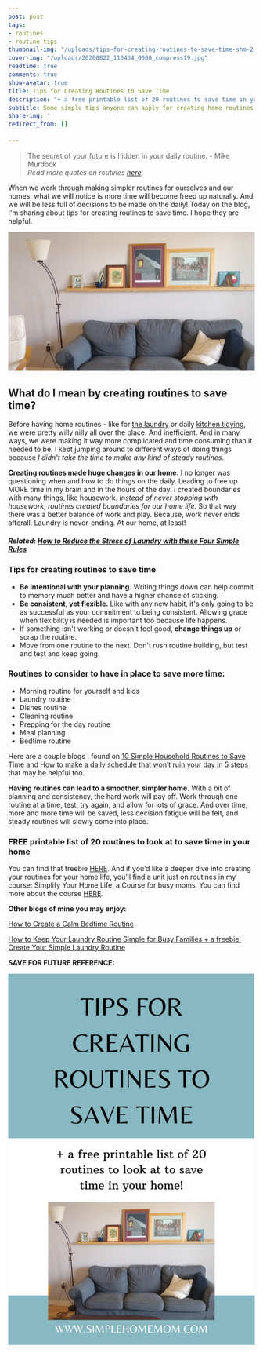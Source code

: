 ```yaml
---
post: post
tags:
- routines
- routine tips
thumbnail-img: "/uploads/tips-for-creating-routines-to-save-time-shm-2.jpg"
cover-img: "/uploads/20200822_110434_0000_compress19.jpg"
readtime: true
comments: true
show-avatar: true
title: Tips for Creating Routines to Save Time
description: "+ a free printable list of 20 routines to save time in your home"
subtitle: Some simple tips anyone can apply for creating home routines to save time.
share-img: ''
redirect_from: []

---
```

> The secret of your future is hidden in your daily routine. - Mike Murdock  
> _Read more quotes on routines_ [_here_]( https://www.brainyquote.com/topics/routine-quotes)_._

When we work through making simpler routines for ourselves and our homes, what we will notice is more time will become freed up naturally. And we will be less full of decisions to be made on the daily! Today on the blog, I'm sharing about tips for creating routines to save time. I hope they are helpful.

![A picture of our couch and pictures above it on the wall.](/uploads/tips-for-creating-routines-to-save-time-shm-2.jpg "Tips for Creating Routines to Save Time SHM")

## What do I mean by creating routines to save time?

Before having home routines - like for [the laundry](https://www.simplehomemom.com/take-control-of-the-laundry-with-these-three-easy-suggestions/) or daily [kitchen tidying](https://www.simplehomemom.com/four-ideas-to-go-from-kitchen-explosions-to-clear-counters/), we were pretty willy nilly all over the place. And inefficient. And in many ways, we were making it way more complicated and time consuming than it needed to be. I kept jumping around to different ways of doing things because _I didn't take the time to make any kind of steady routines_.

**Creating routines made huge changes in our home.** I no longer was questioning when and how to do things on the daily. Leading to free up MORE time in my brain and in the hours of the day. I created boundaries with many things, like housework. _Instead of never stopping with housework, routines created boundaries for our home life._ So that way there was a better balance of work and play. Because, work never ends afterall. Laundry is never-ending. At our home, at least!

##### Related: [How to Reduce the Stress of Laundry with these Four Simple Rules](https://www.simplehomemom.com/how-to-reduce-the-stress-of-laundry-with-these-four-simple-rules/)

### Tips for creating routines to save time

* **Be intentional with your planning.** Writing things down can help commit to memory much better and have a higher chance of sticking.
* **Be consistent, yet flexible.** Like with any new habit, it's only going to be as successful as your commitment to being consistent. Allowing grace when flexibility is needed is important too because life happens.
* If something isn't working or doesn't feel good, **change things up** or scrap the routine.
* Move from one routine to the next. Don't rush routine building, but test and test and keep going.

### Routines to consider to have in place to save more time:

* Morning routine for yourself and kids
* Laundry routine
* Dishes routine
* Cleaning routine
* Prepping for the day routine
* Meal planning
* Bedtime routine

Here are a couple blogs I found on [10 Simple Household Routines to Save Time](https://balancethroughsimplicity.com/10-easy-routines-to-keep-the-home-clean-and-tidy/) and [How to make a daily schedule that won’t ruin your day in 5 steps](https://blog.rescuetime.com/daily-schedule/) that may be helpful too.

**Having routines can lead to a smoother, simpler home.** With a bit of planning and consistency, the hard work will pay off. Work through one routine at a time, test, try again, and allow for lots of grace. And over time, more and more time will be saved, less decision fatigue will be felt, and steady routines will slowly come into place.

### FREE printable list of 20 routines to look at to save time in your home

You can find that freebie [HERE](https://mailchi.mp/fb4dd0689eec/5rpn7cuy68). And if you’d like a deeper dive into creating your routines for your home life, you’ll find a unit just on routines in my course: Simplify Your Home Life: a Course for busy moms. You can find more about the course [HERE](http://www.simplehomemom.com/course).

**Other blogs of mine you may enjoy:**

[How to Create a Calm Bedtime Routine](https://www.simplehomemom.com/how-to-create-a-calm-bedtime-routine/)

[How to Keep Your Laundry Routine Simple for Busy Families + a freebie: Create Your Simple Laundry Routine](https://www.simplehomemom.com/how-to-keep-your-laundry-routine-simple-for-busy-families/)

**SAVE FOR FUTURE REFERENCE:**

![Blog image.](/uploads/tips-for-creating-routines-to-save-time-shm.png "Tips for Creating Routines to Save Time SHM")